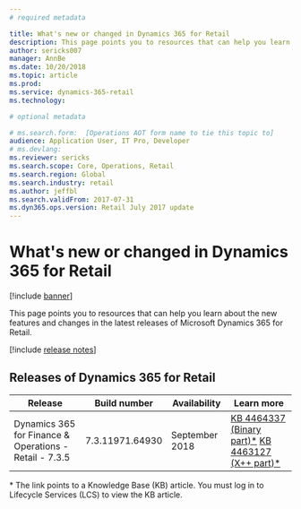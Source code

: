 ```yaml
---
# required metadata

title: What's new or changed in Dynamics 365 for Retail
description: This page points you to resources that can help you learn about the new features in the latest releases of Microsoft Dynamics 365 for Retail.
author: sericks007
manager: AnnBe
ms.date: 10/20/2018
ms.topic: article
ms.prod: 
ms.service: dynamics-365-retail
ms.technology: 

# optional metadata

# ms.search.form:  [Operations AOT form name to tie this topic to]
audience: Application User, IT Pro, Developer 
# ms.devlang: 
ms.reviewer: sericks
ms.search.scope: Core, Operations, Retail 
ms.search.region: Global
ms.search.industry: retail
ms.author: jeffbl
ms.search.validFrom: 2017-07-31  
ms.dyn365.ops.version: Retail July 2017 update
---
```


# What's new or changed in Dynamics 365 for Retail

[!include [banner](../../includes/banner.md)]

This page points you to resources that can help you learn about the new features and changes in the latest releases of Microsoft Dynamics 365 for Retail.

[!include [release notes](../includes/release-notes.md)]

## Releases of Dynamics 365 for Retail

|Release | Build number | Availability | Learn more |
|--------|--------------|--------------|------------|
|Dynamics 365 for Finance & Operations - Retail - 7.3.5 | 7.3.11971.64930 | September 2018 | [KB 4464337 (Binary part)\*](https://fix.lcs.dynamics.com/Issue/Details?kb=4464337&bugId=244892&qc=76dd5cdc0d340f5e68db3efa64d755ee83d747a3d786180a6dc9b99677bcb450) [KB 4463127 (X++ part)\*](https://fix.lcs.dynamics.com/Issue/Details?kb=4463127&bugId=244893&qc=76dd5cdc0d340f5e68db3efa64d755ee83d747a3d786180a6dc9b99677bcb450) |

\* The link points to a Knowledge Base (KB) article. You must log in to Lifecycle Services (LCS) to view the KB article.
